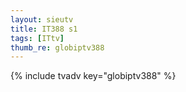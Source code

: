 ```yaml
--- 
layout: sieutv
title: IT388 s1
tags: [ITtv]
thumb_re: globiptv388
---
```

{% include tvadv key="globiptv388" %} 
